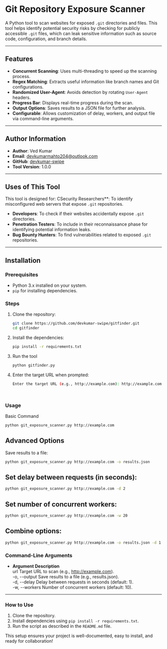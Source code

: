 # Git Repository Exposure Scanner

A Python tool to scan websites for exposed `.git` directories and files. This tool helps identify potential security risks by checking for publicly accessible `.git` files, which can leak sensitive information such as source code, configuration, and branch details.

---

## Features
- **Concurrent Scanning**: Uses multi-threading to speed up the scanning process.
- **Regex Matching**: Extracts useful information like branch names and Git configurations.
- **Randomized User-Agent**: Avoids detection by rotating `User-Agent` headers.
- **Progress Bar**: Displays real-time progress during the scan.
- **Output Options**: Saves results to a JSON file for further analysis.
- **Configurable**: Allows customization of delay, workers, and output file via command-line arguments.

---
## Author Information
- **Author**: Ved Kumar
- **Email**: devkumarmahto204@outlook.com
- **GitHub**: [devkumar-swipe](https://github.com/devkumar-swipe)
- **Tool Version**: 1.0.0

---

## Uses of This Tool
This tool is designed for:
CSecurity Researchers**: To identify misconfigured web servers that expose `.git` repositories.
- **Developers**: To check if their websites accidentally expose `.git` directories.
- **Penetration Testers**: To include in their reconnaissance phase for identifying potential information leaks.
- **Bug Bounty Hunters**: To find vulnerabilities related to exposed `.git` repositories.

---

## Installation

### Prerequisites
- Python 3.x installed on your system.
- `pip` for installing dependencies.

### Steps
1. Clone the repository:
   ```bash
   git clone https://github.com/devkumar-swipe/gitfinder.git
   cd gitfinder

2. Install the dependencies:
   ```bash
   pip install -r requirements.txt

3. Run the tool
   ```bash
   python gitfinder.py
   ```
4. Enter the target URL when prompted:
     ```bash
   Enter the target URL (e.g., http://example.com): http://example.com
   



### Usage
Basic Command
```bash
python git_exposure_scanner.py http://example.com
```

## Advanced Options
Save results to a file:
```bash
python git_exposure_scanner.py http://example.com -o results.json
```

## Set delay between requests (in seconds):
```bash
python git_exposure_scanner.py http://example.com -d 2

```
## Set number of concurrent workers:
```bash
python git_exposure_scanner.py http://example.com -w 20
```

## Combine options:
```bash
python git_exposure_scanner.py http://example.com -o results.json -d 1 -w 15
```

### Command-Line Arguments
- **Argument	Description**
<br>url	Target URL to scan (e.g., http://example.com).
<br>-o, --output	Save results to a file (e.g., results.json).
<br>-d, --delay	Delay between requests in seconds (default: 1).
<br>-w, --workers	Number of concurrent workers (default: 10).




---

### **How to Use**
1. Clone the repository.
2. Install dependencies using `pip install -r requirements.txt`.
3. Run the script as described in the `README.md` file.

This setup ensures your project is well-documented, easy to install, and ready for collaboration!
